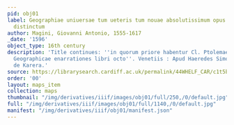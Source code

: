```yaml
---
pid: obj01
label: Geographiae uniuersae tum ueteris tum nouae absolutissimum opus duobus uoluminibus
  distinctum
author: Magini, Giovanni Antonio, 1555-1617
_date: '1596'
object_type: 16th century
description: 'Title continues: ''in quorum priore habentur Cl. Ptolemaei Pelusiensis
  Geographicae enarrationes libri octo''. Venetiis : Apud Haeredes Simonis Galignani
  de Karera.'
source: https://librarysearch.cardiff.ac.uk/permalink/44WHELF_CAR/c1t5b/alma9910631923402420
order: '00'
layout: maps_item
collection: maps
thumbnail: "/img/derivatives/iiif/images/obj01/full/250,/0/default.jpg"
full: "/img/derivatives/iiif/images/obj01/full/1140,/0/default.jpg"
manifest: "/img/derivatives/iiif/obj01/manifest.json"
---
```

